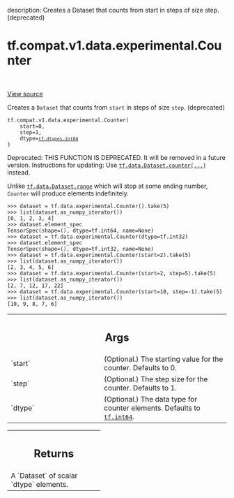 description: Creates a Dataset that counts from start in steps of size step. (deprecated)

<div itemscope itemtype="http://developers.google.com/ReferenceObject">
<meta itemprop="name" content="tf.compat.v1.data.experimental.Counter" />
<meta itemprop="path" content="Stable" />
</div>

# tf.compat.v1.data.experimental.Counter

<!-- Insert buttons and diff -->

<table class="tfo-notebook-buttons tfo-api nocontent" align="left">

</table>

<a target="_blank" class="external" href="/code/stable/tensorflow/python/data/experimental/ops/counter.py">View source</a>



Creates a `Dataset` that counts from `start` in steps of size `step`. (deprecated)


<pre class="devsite-click-to-copy prettyprint lang-py tfo-signature-link">
<code>tf.compat.v1.data.experimental.Counter(
    start=0,
    step=1,
    dtype=<a href="../../../../../tf/dtypes.md#int64"><code>tf.dtypes.int64</code></a>
)
</code></pre>



<!-- Placeholder for "Used in" -->

Deprecated: THIS FUNCTION IS DEPRECATED. It will be removed in a future version.
Instructions for updating:
Use <a href="../../../../../tf/data/Dataset.md#counter"><code>tf.data.Dataset.counter(...)</code></a> instead.

Unlike <a href="../../../../../tf/data/Dataset.md#range"><code>tf.data.Dataset.range</code></a> which will stop at some ending number,
`Counter` will produce elements indefinitely.

```
>>> dataset = tf.data.experimental.Counter().take(5)
>>> list(dataset.as_numpy_iterator())
[0, 1, 2, 3, 4]
>>> dataset.element_spec
TensorSpec(shape=(), dtype=tf.int64, name=None)
>>> dataset = tf.data.experimental.Counter(dtype=tf.int32)
>>> dataset.element_spec
TensorSpec(shape=(), dtype=tf.int32, name=None)
>>> dataset = tf.data.experimental.Counter(start=2).take(5)
>>> list(dataset.as_numpy_iterator())
[2, 3, 4, 5, 6]
>>> dataset = tf.data.experimental.Counter(start=2, step=5).take(5)
>>> list(dataset.as_numpy_iterator())
[2, 7, 12, 17, 22]
>>> dataset = tf.data.experimental.Counter(start=10, step=-1).take(5)
>>> list(dataset.as_numpy_iterator())
[10, 9, 8, 7, 6]
```

<!-- Tabular view -->
 <table class="responsive fixed orange">
<colgroup><col width="214px"><col></colgroup>
<tr><th colspan="2"><h2 class="add-link">Args</h2></th></tr>

<tr>
<td>
`start`<a id="start"></a>
</td>
<td>
(Optional.) The starting value for the counter. Defaults to 0.
</td>
</tr><tr>
<td>
`step`<a id="step"></a>
</td>
<td>
(Optional.) The step size for the counter. Defaults to 1.
</td>
</tr><tr>
<td>
`dtype`<a id="dtype"></a>
</td>
<td>
(Optional.) The data type for counter elements. Defaults to
<a href="../../../../../tf.md#int64"><code>tf.int64</code></a>.
</td>
</tr>
</table>



<!-- Tabular view -->
 <table class="responsive fixed orange">
<colgroup><col width="214px"><col></colgroup>
<tr><th colspan="2"><h2 class="add-link">Returns</h2></th></tr>
<tr class="alt">
<td colspan="2">
A `Dataset` of scalar `dtype` elements.
</td>
</tr>

</table>

